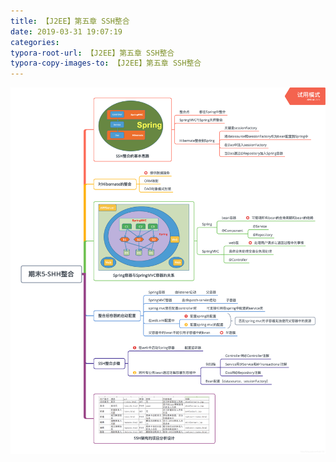 ```yaml
---
title: 【J2EE】第五章 SSH整合
date: 2019-03-31 19:07:19
categories:
typora-root-url: 【J2EE】第五章 SSH整合
typora-copy-images-to: 【J2EE】第五章 SSH整合
---
```


![在这里插入图片描述](assets/20190331190704758.png)
